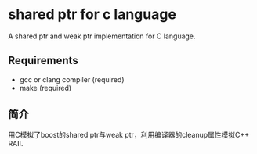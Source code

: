 # shared ptr for c language

A shared ptr and weak ptr implementation for C language.


## Requirements
* gcc or clang compiler (required)
* make (required)

## 简介
  用C模拟了boost的shared ptr与weak ptr，利用编译器的cleanup属性模拟C++ RAII.

